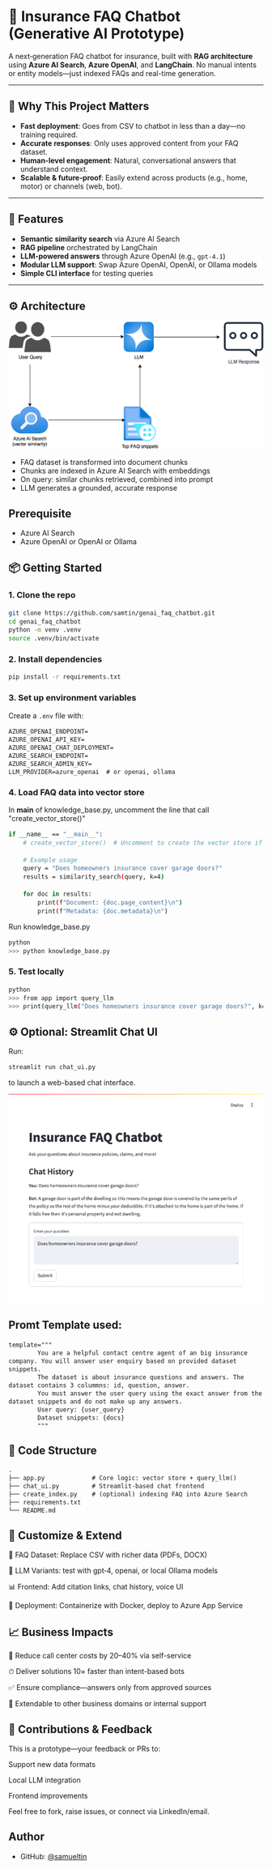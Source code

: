 # 🧠 Insurance FAQ Chatbot (Generative AI Prototype)

A next‑generation FAQ chatbot for insurance, built with **RAG architecture** using **Azure AI Search**, **Azure OpenAI**, and **LangChain**. No manual intents or entity models—just indexed FAQs and real-time generation.

---

## 🚀 Why This Project Matters

- **Fast deployment**: Goes from CSV to chatbot in less than a day—no training required.
- **Accurate responses**: Only uses approved content from your FAQ dataset.
- **Human-level engagement**: Natural, conversational answers that understand context.
- **Scalable & future‑proof**: Easily extend across products (e.g., home, motor) or channels (web, bot).

---

## 🎯 Features

- **Semantic similarity search** via Azure AI Search  
- **RAG pipeline** orchestrated by LangChain  
- **LLM-powered answers** through Azure OpenAI (e.g., `gpt-4.1`)  
- **Modular LLM support**: Swap Azure OpenAI, OpenAI, or Ollama models  
- **Simple CLI interface** for testing queries

---

## ⚙️ Architecture


![Architecture for the project](./images/InsuranceQA_Architect.png)
- FAQ dataset is transformed into document chunks  
- Chunks are indexed in Azure AI Search with embeddings  
- On query: similar chunks retrieved, combined into prompt  
- LLM generates a grounded, accurate response


## Prerequisite

- Azure AI Search
- Azure OpenAI or OpenAI or Ollama

## 📦 Getting Started

### 1. Clone the repo
```bash
git clone https://github.com/samtin/genai_faq_chatbot.git
cd genai_faq_chatbot
python -m venv .venv
source .venv/bin/activate
```
### 2. Install dependencies
``` bash
pip install -r requirements.txt
```

### 3. Set up environment variables

Create a `.env` file with:
```env
AZURE_OPENAI_ENDPOINT=
AZURE_OPENAI_API_KEY=
AZURE_OPENAI_CHAT_DEPLOYMENT=
AZURE_SEARCH_ENDPOINT=
AZURE_SEARCH_ADMIN_KEY=
LLM_PROVIDER=azure_openai  # or openai, ollama
```
### 4. Load FAQ data into vector store
In __main__ of knowledge_base.py, uncomment the line that call "create_vector_store()"
```bash
if __name__ == "__main__":
    # create_vector_store()  # Uncomment to create the vector store if not already created

    # Example usage
    query = "Does homeowners insurance cover garage doors?"
    results = similarity_search(query, k=4)
    
    for doc in results:
        print(f"Document: {doc.page_content}\n")
        print(f"Metadata: {doc.metadata}\n")
```
Run knowledge_base.py

```bash
python
>>> python knowledge_base.py
```
### 5. Test locally
```bash
python
>>> from app import query_llm
>>> print(query_llm("Does homeowners insurance cover garage doors?", k=4).content)
```

## ⚙️ Optional: Streamlit Chat UI
Run:
```bash
streamlit run chat_ui.py
```
to launch a web-based chat interface.

![Screenshot of Chat UI](./images/chat_ui_screenshot.png)

## Promt Template used:

```
template="""
        You are a helpful contact centre agent of an big insurance company. You will answer user enquiry based on provided dataset snippets.
        The dataset is about insurance questions and answers. The dataset contains 3 colummns: id, question, answer.
        You must answer the user query using the exact answer from the dataset snippets and do not make up any answers.
        User query: {user_query}
        Dataset snippets: {docs}
        """
```

## 🧱 Code Structure
``` folder
.
├── app.py             # Core logic: vector store + query_llm()
├── chat_ui.py         # Streamlit-based chat frontend
├── create_index.py    # (optional) indexing FAQ into Azure Search
├── requirements.txt
└── README.md
```

## 📌 Customize & Extend
📄 FAQ Dataset: Replace CSV with richer data (PDFs, DOCX)

💬 LLM Variants: test with gpt‑4, openai, or local Ollama models

📊 Frontend: Add citation links, chat history, voice UI

🔁 Deployment: Containerize with Docker, deploy to Azure App Service


## 📈 Business Impacts
💸 Reduce call center costs by 20–40% via self-service

⏱ Deliver solutions 10× faster than intent-based bots

✅ Ensure compliance—answers only from approved sources

🔄 Extendable to other business domains or internal support


## 🤝 Contributions & Feedback
This is a prototype—your feedback or PRs to:

Support new data formats

Local LLM integration

Frontend improvements

Feel free to fork, raise issues, or connect via LinkedIn/email.



## Author

- GitHub: [@samueltin](https://github.com/samueltin)
